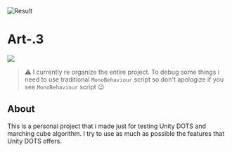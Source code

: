 ![Result](Res/gif.gif)

# Art-.3
![](https://img.shields.io/badge/Unity-2020.1.0f1-brightgreen)

> ⚠ I currently re organize the entire project. To debug some things i need to use traditional `MonoBehaviour` script so don't apologize if you see `MonoBehaviour` script 😉

## About

This is a personal project that i made just for testing Unity DOTS and marching cube algorithm. I try to use as much as possible the features that Unity DOTS offers.

